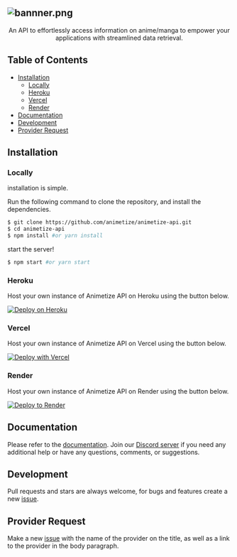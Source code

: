 ![bannner.png](https://raw.githubusercontent.com/animetize/animetize-api/main/Animetize_banner.png)
-------
<p align="center">
  An API to effortlessly access information on anime/manga to empower your applications with streamlined data retrieval.
</p>

<h2> Table of Contents </h2>

- [Installation](#installation)
  - [Locally](#locally)
  - [Heroku](#heroku)
  - [Vercel](#vercel)
  - [Render](#render)
- [Documentation](#documentation)
- [Development](#development)
- [Provider Request](#provider-request)

## Installation
### Locally
installation is simple.

Run the following command to clone the repository, and install the dependencies.

```sh
$ git clone https://github.com/animetize/animetize-api.git
$ cd animetize-api
$ npm install #or yarn install
```

start the server!

```sh
$ npm start #or yarn start
```

### Heroku
Host your own instance of Animetize API on Heroku using the button below.

[![Deploy on Heroku](https://www.herokucdn.com/deploy/button.svg)](https://heroku.com/deploy?template=https://github.com/animetize/animetize-api/tree/main)

### Vercel
Host your own instance of Animetize API on Vercel using the button below.

[![Deploy with Vercel](https://vercel.com/button)](https://vercel.com/new/clone?repository-url=https%3A%2F%2Fgithub.com%2Fanimetize%2Fanimetize-api)

### Render
Host your own instance of Animetize API on Render using the button below.

[![Deploy to Render](https://render.com/images/deploy-to-render-button.svg)](https://render.com/deploy?repo=https://github.com/animetize/animetize-api)

## Documentation
Please refer to the [documentation](). Join our [Discord server]() if you need any additional help or have any questions, comments, or suggestions.

## Development
Pull requests and stars are always welcome, for bugs and features create a new [issue](https://github.com/animetize/animetize-api/issues).

## Provider Request
Make a new [issue](https://github.com/animetize/animetize-api/issues/new?assignees=&labels=provider+request&template=provider-request.yml) with the name of the provider on the title, as well as a link to the provider in the body paragraph.
